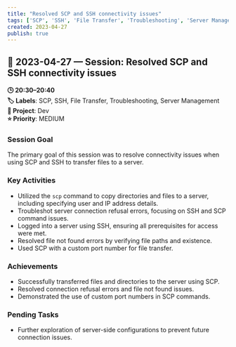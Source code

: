 ```yaml
---
title: "Resolved SCP and SSH connectivity issues"
tags: ['SCP', 'SSH', 'File Transfer', 'Troubleshooting', 'Server Management']
created: 2023-04-27
publish: true
---
```


## 📅 2023-04-27 — Session: Resolved SCP and SSH connectivity issues

**🕒 20:30–20:40**  
**🏷️ Labels**: SCP, SSH, File Transfer, Troubleshooting, Server Management  
**📂 Project**: Dev  
**⭐ Priority**: MEDIUM  


### Session Goal
The primary goal of this session was to resolve connectivity issues when using SCP and SSH to transfer files to a server.

### Key Activities
- Utilized the `scp` command to copy directories and files to a server, including specifying user and IP address details.
- Troubleshot server connection refusal errors, focusing on SSH and SCP command issues.
- Logged into a server using SSH, ensuring all prerequisites for access were met.
- Resolved file not found errors by verifying file paths and existence.
- Used SCP with a custom port number for file transfer.

### Achievements
- Successfully transferred files and directories to the server using SCP.
- Resolved connection refusal errors and file not found issues.
- Demonstrated the use of custom port numbers in SCP commands.

### Pending Tasks
- Further exploration of server-side configurations to prevent future connection issues.
